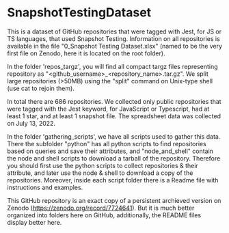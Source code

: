 # SnapshotTestingDataset

This is a dataset of GitHub repositories that were tagged with Jest, for JS or TS languages, that used Snapshot Testing. Information on all repositories is available in the file "0_Snapshot Testing Dataset.xlsx" (named to be the very first file on Zenodo, here it is located on the root folder). 

In the folder 'repos_targz', you will find all compact targz files representing repository as "<github_username>_<repository_name>.tar.gz". We split large repositories (>50MB) using the "split" command on Unix-type shell (use cat to rejoin them). 

In total there are 686 repositories. We collected only public repositories that were tagged with the Jest keyword, for JavaScript or Typescript, had at least 1 star, and at least 1 snapshot file. The spreadsheet data was collected on July 13, 2022.

In the folder 'gathering_scripts', we have all scripts used to gather this data. There the subfolder "python" has all python scripts to find repositories based on queries and save their attributes, and "node_and_shell" contain the node and shell scripts to download a tarball of the repository. Therefore you should first use the python scripts to collect repositories & their attribute, and later use the node & shell to download a copy of the repositories. Moreover, inside each script folder there is a Readme file with instructions and examples.

This GitHub repository is an exact copy of a persistent archieved version on Zenodo (https://zenodo.org/record/7724641). But it is much better organized into folders here on GitHub, additionally, the README files display better here.
